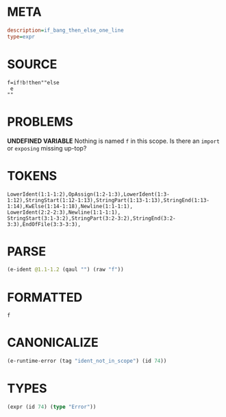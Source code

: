 # META
~~~ini
description=if_bang_then_else_one_line
type=expr
~~~
# SOURCE
~~~roc
f=if!b!then""else
 e
""
~~~
# PROBLEMS
**UNDEFINED VARIABLE**
Nothing is named `f` in this scope.
Is there an `import` or `exposing` missing up-top?

# TOKENS
~~~zig
LowerIdent(1:1-1:2),OpAssign(1:2-1:3),LowerIdent(1:3-1:12),StringStart(1:12-1:13),StringPart(1:13-1:13),StringEnd(1:13-1:14),KwElse(1:14-1:18),Newline(1:1-1:1),
LowerIdent(2:2-2:3),Newline(1:1-1:1),
StringStart(3:1-3:2),StringPart(3:2-3:2),StringEnd(3:2-3:3),EndOfFile(3:3-3:3),
~~~
# PARSE
~~~clojure
(e-ident @1.1-1.2 (qaul "") (raw "f"))
~~~
# FORMATTED
~~~roc
f
~~~
# CANONICALIZE
~~~clojure
(e-runtime-error (tag "ident_not_in_scope") (id 74))
~~~
# TYPES
~~~clojure
(expr (id 74) (type "Error"))
~~~

